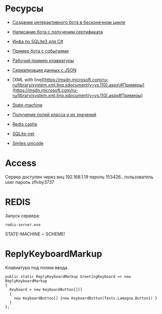 Ресурсы
=======

-   [Создание интерактивного бота в бесконечном
    цикле](http://aftamat4ik.ru/pishem-bota-telegram-na-c/)

-   [Написание бота с полученим
    сертификата](https://habrahabr.ru/sandbox/103396/)

-   [Инфа по SQLite3 для
    C\#](https://msdn.microsoft.com/ru-ru/magazine/mt736454.aspx)

-   [Пример бота с
    событиями](https://github.com/TelegramBots/telegram.bot.examples/blob/master/Telegram.Bot.Examples.Echo/Program.cs)

-   [Рабочий пример
    клавиатуры](https://stackoverflow.com/questions/34899614/telegram-bot-custom-keyboard-in-С)

-   [Сериализация данных с JSON](http://котодомик.рф/json_csharp/)

-   \[XML with
    linq\][https://msdn.microsoft.com/ru-ru/library/system.xml.linq.xdocument(v=vs.110).aspx\#Примеры](https://msdn.microsoft.com/ru-ru/library/system.xml.linq.xdocument(v=vs.110).aspx#Примеры)

-   [State-machine](https://habrahabr.ru/post/160105/)

-   [Получение полей класса и их
    значений](https://ru.stackoverflow.com/questions/260530/%D0%9F%D0%BE%D0%BB%D1%83%D1%87%D0%B8%D1%82%D1%8C-%D1%81%D0%BF%D0%B8%D1%81%D0%BE%D0%BA-%D0%BF%D0%BE%D0%BB%D0%B5%D0%B9-%D1%81%D1%82%D1%80%D1%83%D0%BA%D1%82%D1%83%D1%80%D1%8B-%D0%B8-%D0%B8%D1%85-%D0%B7%D0%BD%D0%B0%D1%87%D0%B5%D0%BD%D0%B8%D0%B9)

-   [Redis
    cashe](http://www.c-sharpcorner.com/UploadFile/2cc834/using-redis-cache-with-C-Sharp/)

-   [SQLite-net](http://www.sergechel.info/ru/content/using-sqllite-with-c-sharp-part-4-sqlite-net)

-   [Smiles unicode](https://apps.timwhitlock.info/emoji/tables/unicode)

Access
======

Сервер доступен через внц 192.168.1.19 пароль 153426...пользователь user
пароль zflvby3737

REDIS
=====

Запуск сервера:

    redis-server.exe

STATE-MACHINE ~ SCHEME!

ReplyKeyboardMarkup
===================

Клавиатура под полем ввода.

    public static ReplyKeyboardMarkup GreetingKeyboard => new ReplyKeyboardMarkup
    {
      Keyboard = new KeyboardButton[][]
      {
        new KeyboardButton[] {new KeyboardButton(Texts.Lamagna.Button1) }
      }
    };
